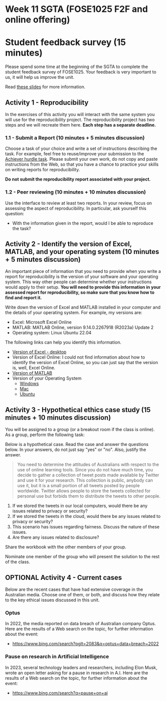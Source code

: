 # Week 11 SGTA (FOSE1025 F2F and online offering)

# Student feedback survey (15 minutes)

Please spend some time at the beginning of the SGTA to complete the student feedback survey of FOSE1025. Your feedback is very important to us, it will help us improve the unit.

Read [these slides](https://ishare.mq.edu.au/prod/items/912f85f6-70e8-48a5-94ca-d3928e9d7c3c/1/viewcontent/) for more information.


## Activity 1 - Reproducibility

In the exercises of this activity you will interact with the same system you will use for the reproducibility project. The reproducibility project has two steps and we will recreate them here. **Each step has a separate deadline.**

### 1.1 - Submit a Report (10 minutes + 5 minutes discussion)

Choose a task of your choice and write a set of instructions describing the task. For example, feel free to reuse/improve your submission to the [Achiever hurdle task](https://ilearn.mq.edu.au/mod/turnitintooltwo/view.php?id=7541369). Please submit your own work, do not copy and paste instructions from the Web, so that you have a chance to practice your skills on writing reports for reproducibility.

**Do not submit the reproducibility report associated with your project.**

### 1.2 - Peer reviewing (10 minutes + 10 minutes discussion)

Use the interface to review at least two reports. In your review, focus on assessing the aspect of reproducibility. In particular, ask yourself this question:

* With the information given in the report, would I be able to reproduce the task?


## Activity 2 - Identify the version of Excel, MATLAB, and your operating system (10 minutes + 5 minutes discussion)

An important piece of information that you need to provide when you write a report for reproducibility is the version of your software and your operating system. This way other people can determine whether your instructions would apply to their setup. **You will need to provide this information in your assessed report for reproducibility, so make sure that you know how to find and report it.**

Write down the version of Excel and MATLAB installed in your computer and the details of your operating system. For example, my versions are:

* Excel: Microsoft Excel Online
* MATLAB: MATLAB Online, version 9.14.0.2267918 (R2023a) Update 2
* Operating system: Linux Ubuntu 22.04

The following links can help you identify this information.

* [Version of Excel - desktop](https://support.office.com/en-us/article/about-office-what-version-of-office-am-i-using-932788b8-a3ce-44bf-bb09-e334518b8b19)
* Version of Excel Online: I could not find information about how to identify the version of Excel Online, so you can just say that the version is, well, Excel Online.
* [Version of MATLAB](https://www.mathworks.com/help/matlab/ref/version.html)
* Version of your Operating System
  * [Windows](https://support.microsoft.com/en-au/help/13443/windows-which-version-am-i-running)
  * [Mac](https://support.apple.com/en-au/HT201260)
  * [Ubuntu](https://help.ubuntu.com/community/CheckingYourUbuntuVersion)

## Activity 3 - Hypothetical ethics case study (15 minutes + 10 minutes discussion)

You will be assigned to a group (or a breakout room if the class is online). As a group, perform the following task:

Below is a hypothetical case. Read the case and answer the questions below. In your answers, do not just say "yes" or "no". Also, justify the answer.

> You need to determine the attitudes of Australians with respect to the use of online learning tools. Since you do not have much time, you decide to gather a collection of tweet posts made available by Twitter and use it for your research. This collection is public, anybody can use it, but it is a small portion of all tweets posted by people worldwide. Twitter allows people to store the tweets collected for personal use but forbids them to distribute the tweets to other people.

1. If we stored the tweets in our local computers, would there be any issues related to privacy or security?
2. If we stored the tweets in the cloud, would there be any issues related to privacy or security?
3. This scenario has issues regarding fairness. Discuss the nature of these issues.
4. Are there any issues related to disclosure?

Share the workbook with the other members of your group.

Nominate one member of the group who will present the solution to the rest of the class.


## OPTIONAL Activity 4 - Current cases

Below are the recent cases that have had extensive coverage in the Australian media. Choose one of them, or both, and discuss how they relate to the key ethical issues discussed in this unit.

### Optus

In 2022, the media reported on data breach of Australian company Optus. Here are the results of a Web search on the topic, for further information about the event:

- https://www.bing.com/search?pglt=2083&q=optus+data+breach+2022

### Pause on research in Artificial Intelligence

In 2023, several technology leaders and researchers, including Elon Musk, wrote an open letter asking for a pause in research in A.I. Here are the results of a Web search on the topic, for further information about the event:

- https://www.bing.com/search?q=pause+on+ai

